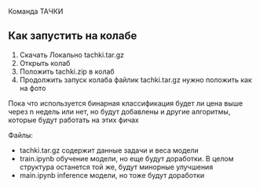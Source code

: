 Команда ТАЧКИ

## Как запустить на колабе
1) Скачать Локально tachki.tar.gz
2) Открыть колаб
3) Положить tachki.zip в колаб
4) Продолжить запуск колаба
файлик tachki.tar.gz нужно положить как на фото

Пока что используется бинарная классификация будет ли цена выше через n недель или нет, но будут добавлены и другие алгоритмы, которые будут работать на этих фичах


Файлы:
- tachki.tar.gz содержит данные задачи и веса модели
- train.ipynb обучение модели, но еще будут доработки. В целом структура останется той же, будут минорные улучшения
- main.ipynb inference модели, но тоже будут доработки

